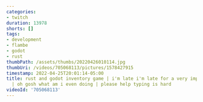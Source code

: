 ```yaml
---
categories:
- twitch
duration: 13978
shorts: []
tags:
- development
- flambe
- godot
- rust
thumbPath: /assets/thumbs/20220426010114.jpg
thumbUri: /videos/705068113/pictures/1578427915
timestamp: 2022-04-25T20:01:14-05:00
title: rust and godot inventory game | i'm late i'm late for a very important date
  | oh gosh what am i even doing | please help typing is hard
videoId: '705068113'
---
```


